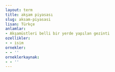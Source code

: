```yaml
---
layout: term
title: akşam piyasası
slug: aksam-piyasasi
lisan: Türkçe
anlamlar:
- Akşamüstleri belli bir yerde yapılan gezinti
ozellikler:
- - isim
ornekler:
- - ''
orneklerkaynak:
- - ''
---
```

